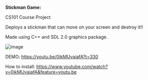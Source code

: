 **Stickman Game:**

CS101 Course Project

Deploys a stickman that can move on your screen and destroy it!!

Made using C++ and SDL 2.0 graphics package.

![image](https://user-images.githubusercontent.com/9089483/153769032-22a762ec-4c61-472f-ad5f-4daea50e61d2.png)


DEMO: https://youtu.be/0ikMUvaiafA?t=330

How to install: https://www.youtube.com/watch?v=0ikMUvaiafA&feature=youtu.be
